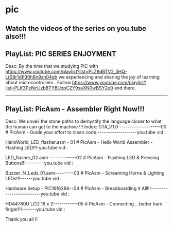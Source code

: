 # pic
Watch the videos of the series on you.tube also!!!
--------------------
PlayList:
PIC SERIES ENJOYMENT
--------------------
Desc:
By the time that we studying PIC with https://www.youtube.com/playlist?list=PLZ8dBTV2_5HQ-LrS9r1dP30h8n9sh04gh 
we experiencing and sharing the joy of learning about microcontrollers . 
Follow https://www.youtube.com/playlist?list=PLK3PeNcUzb8TYBUxpC2Y9xaXN0wBSY2e0 and there. 

-------------------------------
PlayList:
PicAsm - Assembler Right Now!!!
-------------------------------
Desc:
We unveil the stone paths to demystify the language closer to what the human can get to the machine !!!
Index: 
GTA_V1.0 --------------------00 # PicAsm - Guide your effort to clean code.-------------------you.tube vid :

HelloWorld_LED_flasher.asm - 01 # PicAsm - Hello World Assembler - Flashing LED!!!-you.tube vid :

LED_flasher_02.asm -------------02 # PicAsm - Flashing LED & Pressing Buttons!!!---------you.tube vid :

Buzzer_N_Leds_01.asm---------03 # PicAsm - Screaming Horns & Lighting LEDs!!!------you.tube vid :

Hardware Setup - PIC16f628A--04 # PicAsm - Breadboarding it All!!!-------------------------you.tube vid :

HD44780U LCD 16 x 2------------05 # PicAsm - Connecting ...better hard finger!!!-------you.tube vid :

Thank you all !!
